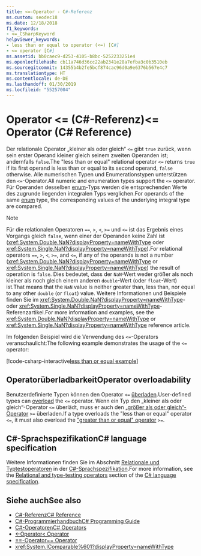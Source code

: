 ```yaml
---
title: <=-Operator - C#-Referenz
ms.custom: seodec18
ms.date: 12/18/2018
f1_keywords:
- <=_CSharpKeyword
helpviewer_keywords:
- less than or equal to operator (<=) [C#]
- <= operator [C#]
ms.assetid: bb0caec9-d253-4105-b8bc-5252233251e4
ms.openlocfilehash: cb11a746d36cc22ab2341e28a7efba3c0b3510eb
ms.sourcegitcommit: 14355b4b2fe5bcf874cac96d0a9e6376b567e4c7
ms.translationtype: HT
ms.contentlocale: de-DE
ms.lasthandoff: 01/30/2019
ms.locfileid: "55257004"
---
```

# <a name="-operator-c-reference"></a><span data-ttu-id="2a1b6-102">Operator \<= (C#-Referenz)</span><span class="sxs-lookup"><span data-stu-id="2a1b6-102">\<= Operator (C# Reference)</span></span>

<span data-ttu-id="2a1b6-103">Der relationale Operator „kleiner als oder gleich“ `<=` gibt `true` zurück, wenn sein erster Operand kleiner gleich seinem zweiten Operanden ist; andernfalls `false`.</span><span class="sxs-lookup"><span data-stu-id="2a1b6-103">The "less than or equal" relational operator `<=` returns `true` if its first operand is less than or equal to its second operand, `false` otherwise.</span></span> <span data-ttu-id="2a1b6-104">Alle numerischen Typen und Enumerationstypen unterstützen den `<=`-Operator.</span><span class="sxs-lookup"><span data-stu-id="2a1b6-104">All numeric and enumeration types support the `<=` operator.</span></span> <span data-ttu-id="2a1b6-105">Für Operanden desselben [enum](../keywords/enum.md)-Typs werden die entsprechenden Werte des zugrunde liegenden integralen Typs verglichen.</span><span class="sxs-lookup"><span data-stu-id="2a1b6-105">For operands of the same [enum](../keywords/enum.md) type, the corresponding values of the underlying integral type are compared.</span></span>

> [!NOTE]
> <span data-ttu-id="2a1b6-106">Für die relationalen Operatoren `==`, `>`, `<`, `>=` und `<=` ist das Ergebnis eines Vorgangs gleich `false`, wenn einer der Operanden keine Zahl ist (<xref:System.Double.NaN?displayProperty=nameWithType> oder <xref:System.Single.NaN?displayProperty=nameWithType>).</span><span class="sxs-lookup"><span data-stu-id="2a1b6-106">For relational operators `==`, `>`, `<`, `>=`, and `<=`, if any of the operands is not a number (<xref:System.Double.NaN?displayProperty=nameWithType> or <xref:System.Single.NaN?displayProperty=nameWithType>) the result of operation is `false`.</span></span> <span data-ttu-id="2a1b6-107">Dies bedeutet, dass der `NaN`-Wert weder größer als noch kleiner als noch gleich einem anderen `double`-Wert (oder `float`-Wert) ist.</span><span class="sxs-lookup"><span data-stu-id="2a1b6-107">That means that the `NaN` value is neither greater than, less than, nor equal to any other `double` (or `float`) value.</span></span> <span data-ttu-id="2a1b6-108">Weitere Informationen und Beispiele finden Sie im <xref:System.Double.NaN?displayProperty=nameWithType>- oder <xref:System.Single.NaN?displayProperty=nameWithType>-Referenzartikel.</span><span class="sxs-lookup"><span data-stu-id="2a1b6-108">For more information and examples, see the <xref:System.Double.NaN?displayProperty=nameWithType> or <xref:System.Single.NaN?displayProperty=nameWithType> reference article.</span></span>

<span data-ttu-id="2a1b6-109">Im folgenden Beispiel wird die Verwendung des `<=`-Operators veranschaulicht:</span><span class="sxs-lookup"><span data-stu-id="2a1b6-109">The following example demonstrates the usage of the `<=` operator:</span></span>

[!code-csharp-interactive[less than or equal example](~/samples/snippets/csharp/language-reference/operators/GreaterAndLessOperatorsExamples.cs#LessOrEqual)]

## <a name="operator-overloadability"></a><span data-ttu-id="2a1b6-110">Operatorüberladbarkeit</span><span class="sxs-lookup"><span data-stu-id="2a1b6-110">Operator overloadability</span></span>

<span data-ttu-id="2a1b6-111">Benutzerdefinierte Typen können den Operator `<=` [überladen](../keywords/operator.md).</span><span class="sxs-lookup"><span data-stu-id="2a1b6-111">User-defined types can [overload](../keywords/operator.md) the `<=` operator.</span></span> <span data-ttu-id="2a1b6-112">Wenn ein Typ den „kleiner als oder gleich“-Operator `<=` überlädt, muss er auch den [„größer als oder gleich“-Operator](greater-than-equal-operator.md) `>=` überladen.</span><span class="sxs-lookup"><span data-stu-id="2a1b6-112">If a type overloads the "less than or equal" operator `<=`, it must also overload the ["greater than or equal" operator](greater-than-equal-operator.md) `>=`.</span></span>

## <a name="c-language-specification"></a><span data-ttu-id="2a1b6-113">C#-Sprachspezifikation</span><span class="sxs-lookup"><span data-stu-id="2a1b6-113">C# language specification</span></span>

<span data-ttu-id="2a1b6-114">Weitere Informationen finden Sie im Abschnitt [Relationale und Typtestoperatoren](~/_csharplang/spec/expressions.md#relational-and-type-testing-operators) in der [C#-Sprachspezifikation](../language-specification/index.md).</span><span class="sxs-lookup"><span data-stu-id="2a1b6-114">For more information, see the [Relational and type-testing operators](~/_csharplang/spec/expressions.md#relational-and-type-testing-operators) section of the [C# language specification](../language-specification/index.md).</span></span>

## <a name="see-also"></a><span data-ttu-id="2a1b6-115">Siehe auch</span><span class="sxs-lookup"><span data-stu-id="2a1b6-115">See also</span></span>

- [<span data-ttu-id="2a1b6-116">C#-Referenz</span><span class="sxs-lookup"><span data-stu-id="2a1b6-116">C# Reference</span></span>](../index.md)
- [<span data-ttu-id="2a1b6-117">C#-Programmierhandbuch</span><span class="sxs-lookup"><span data-stu-id="2a1b6-117">C# Programming Guide</span></span>](../../programming-guide/index.md)
- [<span data-ttu-id="2a1b6-118">C#-Operatoren</span><span class="sxs-lookup"><span data-stu-id="2a1b6-118">C# Operators</span></span>](index.md)
- [<span data-ttu-id="2a1b6-119"><-Operator</span><span class="sxs-lookup"><span data-stu-id="2a1b6-119">< Operator</span></span>](less-than-operator.md)
- [<span data-ttu-id="2a1b6-120">==-Operator</span><span class="sxs-lookup"><span data-stu-id="2a1b6-120">== Operator</span></span>](equality-comparison-operator.md)
- <xref:System.IComparable%601?displayProperty=nameWithType>
